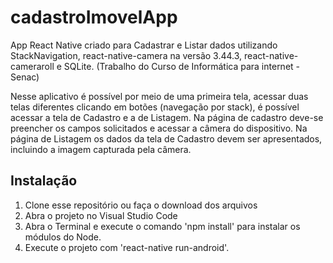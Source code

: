 # cadastroImovelApp
App React Native criado para  Cadastrar e Listar  dados utilizando StackNavigation, react-native-camera na versão 3.44.3, react-native-cameraroll e SQLite. (Trabalho do Curso de Informática para internet - Senac)

Nesse aplicativo é possível por meio de uma primeira tela, acessar duas telas diferentes clicando em botões (navegação por stack), é possível acessar a tela de Cadastro e a de Listagem. Na página de cadastro deve-se preencher os campos solicitados e acessar a câmera do dispositivo. Na página de Listagem os dados da tela  de Cadastro devem ser apresentados, incluindo a imagem capturada pela câmera.

## Instalação
1. Clone esse repositório ou faça o download dos arquivos
2. Abra o projeto no Visual Studio Code
3. Abra o Terminal e execute o comando 'npm install' para instalar os módulos do Node.
4. Execute o projeto com 'react-native run-android'.
